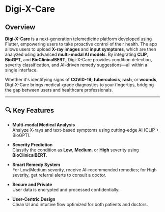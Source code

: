 # Digi-X-Care

## Overview
**Digi-X-Care** is a next-generation telemedicine platform developed using Flutter, empowering users to take proactive control of their health. The app allows users to upload **X-ray images** and **input symptoms**, which are then analyzed using advanced **multi-modal AI models**. By integrating **CLIP**, **BioGPT**, and **BioClinicalBERT**, Digi-X-Care provides condition detection, severity classification, and AI-driven remedy suggestions—all within a single interface.

Whether it's identifying signs of **COVID-19**, **tuberculosis**, **rash**, or **wounds**, Digi-X-Care brings medical-grade diagnostics to your fingertips, bridging the gap between users and healthcare professionals.

---

## 🔍 Key Features

- **Multi-modal Medical Analysis**  
  Analyze X-rays and text-based symptoms using cutting-edge AI (CLIP + BioGPT).

- **Severity Prediction**  
  Classify the condition as **Low**, **Medium**, or **High** severity using **BioClinicalBERT**.

- **Smart Remedy System**  
  For Low/Medium severity, receive AI-recommended remedies; for High severity, get referral alerts to consult a doctor.

- **Secure and Private**  
  User data is encrypted and processed confidentially.

- **User-Centric Design**  
  Clean UI and intuitive flow optimized for both patients and doctors.


